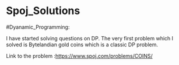 # Spoj_Solutions
#Dyanamic_Programming:


I have started solving questions on DP. The very first problem which I solved is Bytelandian gold coins which is a classic DP problem.


Link to the problem :https://www.spoj.com/problems/COINS/
